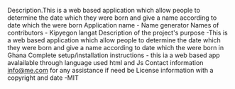 Description.This is a web based application which allow people to determine the date which they were born and give a name according to date which the were born
Application name - Name generator
Names of contributors - Kipyegon langat
Description of the project's purpose -This is a web based application which allow people to determine the date which they were born and give a name according to date which the were born in Ghana
Complete setup/installation instructions - this ia a web based app avalailable through 
language used html  and Js
Contact information info@me.com for any assistance if need be
License information with a copyright and date -MIT
